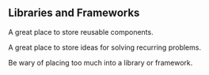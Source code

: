 ## Libraries and Frameworks

A great place to store reusable components. <!-- .element: class="fragment" -->

A great place to store ideas for solving recurring problems. <!-- .element: class="fragment" -->

Be wary of placing too much into a library or framework. <!-- .element: class="fragment" -->

